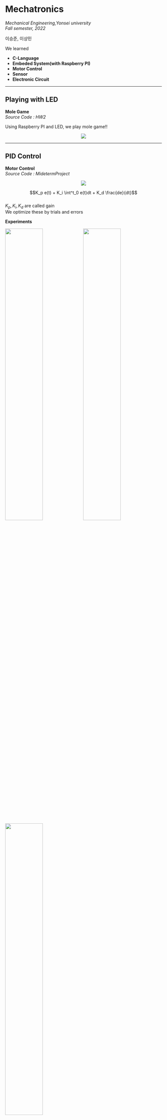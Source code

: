 # Mechatronics  
*Mechanical Engineering,Yonsei university*  
*Fall semester, 2022*  

  
이승준, 이상민

We learned 
  * **C-Language**
  * **Embeded System(with Raspberry PI)**
  * **Motor Control**
  * **Sensor**
  * **Electronic Circuit**

---
## Playing with LED
**Mole Game**  
*Source Code : HW2*  

Using Raspberry PI and LED, we play mole game!!

<p align = "center">
<img src = "https://user-images.githubusercontent.com/92682815/197863731-b70df64c-eff7-486b-b27f-7d2252508d52.gif">
</p>

---
## PID Control
**Motor Control**  
*Source Code : MidetermProject*  

<p align = "center">
<img src = "https://user-images.githubusercontent.com/92682815/197922939-996bd995-cd49-428a-98c9-ff20464ae844.png">
</p>

$$K_p e(t) + K_i \int^t_0 e(t)dt + K_d \frac{de}{dt}$$  
$K_p, K_i, K_d$ are called gain  
We optimize these by trials and errors

**Experiments**  
<div>
<img src = "https://user-images.githubusercontent.com/92682815/197924284-87e98c8e-7530-4073-bff2-c1217f84aa5e.png" width=49%>
<img src = "https://user-images.githubusercontent.com/92682815/197924405-d77c4416-73cd-4be7-972f-13f958f3b9f8.png" width=49%>
<img src = "https://user-images.githubusercontent.com/92682815/197924504-2f296383-6c2f-4438-ae4a-6b2322dbfbef.png" width=49%>
</div>

DATA 몇개랑 실험결과 정도 
